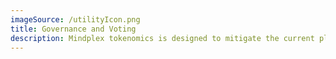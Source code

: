 ```yaml
---
imageSource: /utilityIcon.png
title: Governance and Voting
description: Mindplex tokenomics is designed to mitigate the current plague in DAOs where the rich buy tokens and win the vote. Here the soulbound token MPXR, is how we guarantee decentralization. The number of votes a community member has is proportional to tIP, where I is the balance of MPX tokens weighted by the balance of MPXR after normalization tokens, and f is a function defined as :/ f(x) = x, for x :/ T f(x) = T + sqrt(x-T), for x › T with T = XXX
---
```

